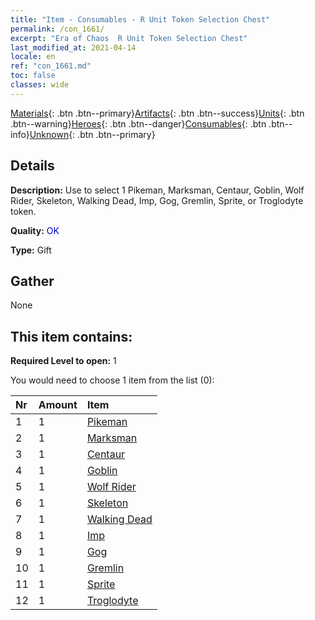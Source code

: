 ```yaml
---
title: "Item - Consumables - R Unit Token Selection Chest"
permalink: /con_1661/
excerpt: "Era of Chaos  R Unit Token Selection Chest"
last_modified_at: 2021-04-14
locale: en
ref: "con_1661.md"
toc: false
classes: wide
---
```

 [Materials](/Items/){: .btn .btn--primary}[Artifacts](/Items/Artifacts/){: .btn .btn--success}[Units](/Items/Units/){: .btn .btn--warning}[Heroes](/Items/Heroes/){: .btn .btn--danger}[Consumables](/Items/Consumables/){: .btn .btn--info}[Unknown](/Items/Unknown/){: .btn .btn--primary}

## Details
 **Description:** Use to select 1 Pikeman, Marksman, Centaur, Goblin, Wolf Rider, Skeleton, Walking Dead, Imp, Gog, Gremlin, Sprite, or Troglodyte token.

 **Quality:** <span style="color: #0000CD">OK</span>

 **Type:** Gift

## Gather

  None

## This item contains:

 **Required Level to open:** 1

 You would need to choose 1 item from the list (0):

  | Nr | Amount |     Item    |
  |:---|:-------|:------------|
  | 1 | 1 | [Pikeman](/Items/unt_190/) | 
  | 2 | 1 | [Marksman](/Items/unt_191/) | 
  | 3 | 1 | [Centaur](/Items/unt_199/) | 
  | 4 | 1 | [Goblin](/Items/unt_217/) | 
  | 5 | 1 | [Wolf Rider](/Items/unt_218/) | 
  | 6 | 1 | [Skeleton](/Items/unt_208/) | 
  | 7 | 1 | [Walking Dead](/Items/unt_209/) | 
  | 8 | 1 | [Imp](/Items/unt_226/) | 
  | 9 | 1 | [Gog](/Items/unt_227/) | 
  | 10 | 1 | [Gremlin](/Items/unt_235/) | 
  | 11 | 1 | [Sprite](/Items/unt_262/) | 
  | 12 | 1 | [Troglodyte](/Items/unt_244/) | 
